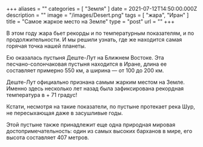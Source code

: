 +++
aliases = ""
categories = [ "Земля" ]
date = 2021-07-12T14:50:00.000Z
description = ""
image = "/images/Desert.png"
tags = [ "жара", "Иран" ]
title = "Самое жаркое место на Земле"
type = "post"
url = ""
+++

В этом году жара бьет рекорды и по температурным показателям, и по продолжительности. И мы решили узнать, где же находится самая горячая точка нашей планеты.

Ею оказалась пустыня Деште-Лут на Ближнем Востоке. Эта\
песчано-солончаковая пустыня находится в Иране, длина ее составляет примерно 550 км, а ширина — от 100 до 200 км.

Деште-Лут официально признана самым жарким местом на Земле. Именно здесь несколько лет назад была зафиксирована рекордная температура в + 71 градус!

Кстати, несмотря на такие показатели, по пустыне протекает река Шур, не пересыхающая даже в засушливые годы.

Этой пустыне также принадлежит еще одна природная мировая достопримечательность: один из самых высоких барханов в мире, его высота составляет 407 метров.
